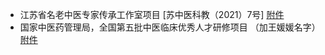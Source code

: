 - 江苏省名老中医专家传承工作室项目 [苏中医科教（2021）7号]    [附件](http://4180cv3263.qicp.vip:5244/d/%E5%85%B1%E4%BA%AB%E6%96%87%E4%BB%B6/%E4%B8%B4%E6%97%B6%E6%96%87%E4%BB%B6%E5%A4%B9/temp/%E8%8B%8F%E4%B8%AD%E5%8C%BB%E7%A7%91%E6%95%99%5B2021%5D7%E5%8F%B7-%E5%85%B3%E4%BA%8E%E7%A1%AE%E5%AE%9A%E7%AC%AC%E5%9B%9B%E6%89%B9%E7%9C%81%E5%90%8D%E8%80%81%E4%B8%AD%E5%8C%BB%E8%8D%AF%E4%B8%93%E5%AE%B6%E4%BC%A0%E6%89%BF%E5%B7%A5%E4%BD%9C%E5%AE%A4%E5%BB%BA%E8%AE%BE%E9%A1%B9%E7%9B%AE%E4%B8%93%E5%AE%B6%E5%90%8D%E5%8D%95%E7%9A%84%E9%80%9A%E7%9F%A5%EF%BC%88%E5%8D%B0%E5%8F%91%E7%A8%BF%EF%BC%89.pdf)
- 国家中医药管理局，全国第五批中医临床优秀人才研修项目 （加王媛媛名字） [附件](http://4180cv3263.qicp.vip:5244/d/%E5%85%B1%E4%BA%AB%E6%96%87%E4%BB%B6/%E4%B8%B4%E6%97%B6%E6%96%87%E4%BB%B6%E5%A4%B9/temp/%E5%9B%BD%E5%AE%B6%E4%B8%AD%E5%8C%BB%E8%8D%AF%E7%AE%A1%E7%90%86%E5%B1%80%E5%85%B3%E4%BA%8E%E5%85%AC%E5%B8%83%E7%AC%AC%E4%BA%94%E6%89%B9%E5%85%A8%E5%9B%BD%E4%B8%AD%E5%8C%BB%E4%B8%B4%E5%BA%8A%E4%BC%98%E7%A7%80%E4%BA%BA%E6%89%8D%E7%A0%94%E4%BF%AE%E9%A1%B9%E7%9B%AE%E5%9F%B9%E5%85%BB%E5%AF%B9%E8%B1%A1%E5%90%8D%E5%8D%95%E7%9A%84%E9%80%9A%E7%9F%A5.pdf)



